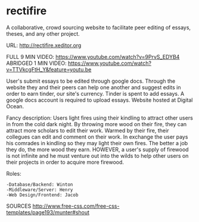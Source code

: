 # rectifire
A collaborative, crowd sourcing website to facilitate peer editing of essays, theses, and any other project. 

URL: http://rectifire.xeditor.org

FULL 9 MIN VIDEO:
https://www.youtube.com/watch?v=9PrvS_EDYB4
ABRIDGED 1 MIN VIDEO:
https://www.youtube.com/watch?v=TTVkcgFtH_Y&feature=youtu.be

User's submit essays to be edited through google docs. Through the website they and their peers can help one another and suggest edits in order to earn tinder, our site's currency. Tinder is spent to add essays. A google docs account is required to upload essays. Website hosted at Digital Ocean.


Fancy description: Users light fires using their kindling to attract other users in from the cold dark night. By throwing more wood on their fire, they can attract more scholars to edit their work. Warmed by their fire, their collegues can edit and comment on their work. In exchange the user pays his comrades in kindling so they may light their own fires. The better a job they do, the more wood they earn. HOWEVER, a user's supply of firewood is not infinite and he must venture out into the wilds to help other users on their projects in order to acquire more firewood. 


  
Roles:

    -Database/Backend: Winton
    -Middleware/Server: Henry
    -Web Design/Frontend: Jacob
SOURCES
http://www.free-css.com/free-css-templates/page193/munter#shout
